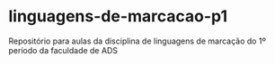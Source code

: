 # linguagens-de-marcacao-p1
Repositório para aulas da disciplina de linguagens de marcação do 1º período da faculdade de ADS
